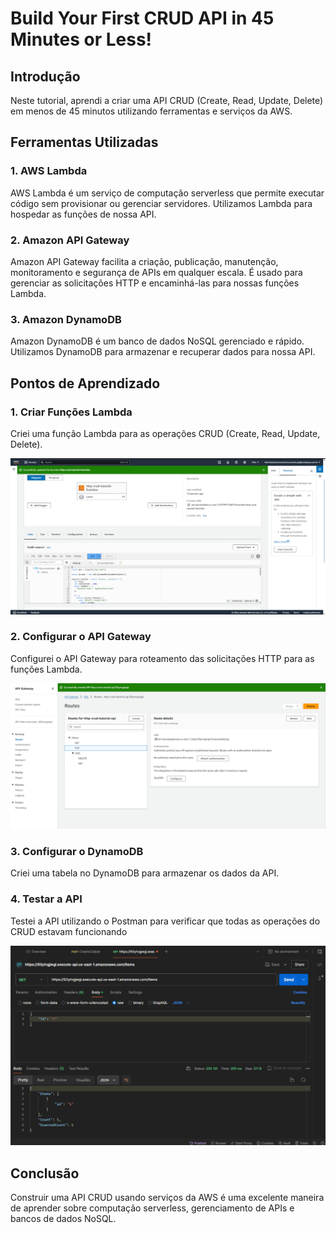 # Build Your First CRUD API in 45 Minutes or Less!

## Introdução

Neste tutorial, aprendi a criar uma API CRUD (Create, Read, Update, Delete) em menos de 45 minutos utilizando ferramentas e serviços da AWS.

## Ferramentas Utilizadas

### 1. **AWS Lambda**
AWS Lambda é um serviço de computação serverless que permite executar código sem provisionar ou gerenciar servidores. Utilizamos Lambda para hospedar as funções de nossa API.

### 2. **Amazon API Gateway**
Amazon API Gateway facilita a criação, publicação, manutenção, monitoramento e segurança de APIs em qualquer escala. É usado para gerenciar as solicitações HTTP e encaminhá-las para nossas funções Lambda.

### 3. **Amazon DynamoDB**
Amazon DynamoDB é um banco de dados NoSQL gerenciado e rápido. Utilizamos DynamoDB para armazenar e recuperar dados para nossa API.

## Pontos de Aprendizado

### 1. **Criar Funções Lambda**
Criei uma função Lambda para as operações CRUD (Create, Read, Update, Delete).

![Lambda Function](LambdaFunction.png)

### 2. **Configurar o API Gateway**
Configurei o API Gateway para roteamento das solicitações HTTP para as funções Lambda.

![Rotas](Routes.png)

### 3. **Configurar o DynamoDB**
Criei uma tabela no DynamoDB para armazenar os dados da API.

### 4. **Testar a API**
Testei a API utilizando o Postman para verificar que todas as operações do CRUD estavam funcionando

![Teste no Postman](PostmanTest.png)

## Conclusão

Construir uma API CRUD usando serviços da AWS é uma excelente maneira de aprender sobre computação serverless, gerenciamento de APIs e bancos de dados NoSQL.
